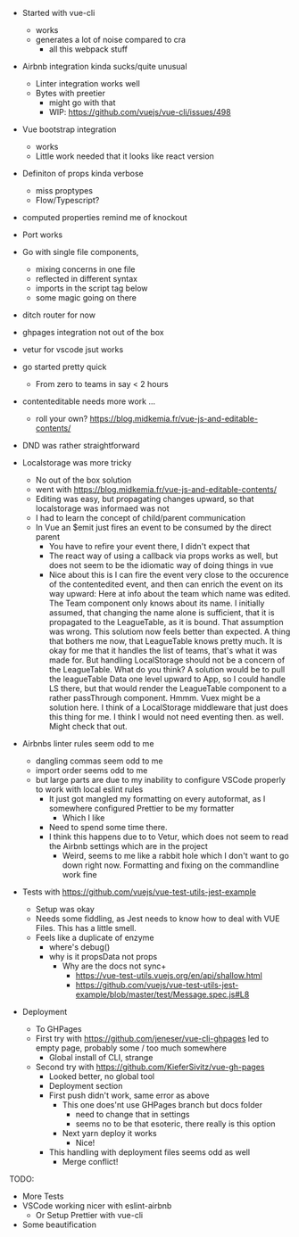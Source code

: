 - Started with vue-cli
  - works
  - generates a lot of noise compared to cra
    - all this webpack stuff
- Airbnb integration kinda sucks/quite unusual
  - Linter integration works well
  - Bytes with preetier
    - might go with that
    - WIP: https://github.com/vuejs/vue-cli/issues/498
- Vue bootstrap integration
  - works
  - Little work needed that it looks like react version
- Definiton of props kinda verbose
  - miss proptypes
  - Flow/Typescript?
- computed properties remind me of knockout
- Port works
- Go with single file components,
  - mixing concerns in one file
  - reflected in different syntax
  - imports in the script tag below
  - some magic going on there
- ditch router for now
- ghpages integration not out of the box
- vetur for vscode jsut works
- go started pretty quick
  - From zero to teams in say < 2 hours
- contenteditable needs more work ...
   - roll your own? https://blog.midkemia.fr/vue-js-and-editable-contents/
- DND was rather straightforward
- Localstorage was more tricky
  - No out of the box solution
  - went with https://blog.midkemia.fr/vue-js-and-editable-contents/
  - Editing was easy, but propagating changes upward, so that localstorage was informaed was not
  - I had to learn the concept of child/parent communication
  - In Vue an $emit just fires an event to be consumed by the direct parent
    - You have to refire your event there, I didn't expect that
    - The react way of using a callback via props works as well, but does not seem to be the idiomatic way of doing things in vue
    - Nice about this is I can fire the event very close to the occurence of the contentedited event, and then can enrich the event on its way upward: Here at info about the team which name was edited. The Team component only knows about its name.
    I initially assumed, that changing the name alone is sufficient, that it is propagated to the LeagueTable, as it is bound. That assumption was wrong.
    This solutiom now feels better than expected. A thing that bothers me now, that LeagueTable knows pretty much. It is okay for me that it handles the list of teams, that's what it was made for. But handling LocalStorage should not be a concern of the LeagueTable. What do you think? A solution would be to pull the leagueTable Data one level upward to App, so I could handle LS there, but that would render the LeagueTable component to a rather passThrough component. Hmmm.
    Vuex might be a solution here. I think of a LocalStorage middleware that just does this thing for me. I think I would not need eventing then. as well. Might check that out.
- Airbnbs linter rules seem odd to me
  - dangling commas seem odd to me
  - import order seems odd to me
  - but large parts are due to my inability to configure VSCode properly to work with local eslint rules
    - It just got mangled my formatting on every autoformat, as I somewhere configured Prettier to be my formatter
      - Which I like
    - Need to spend some time there.
    - I think this happens due to to Vetur, which does not seem to read the Airbnb settings which are in the project
      - Weird, seems to me like a rabbit hole which I don't want to go down right now. Formatting and fixing on the commandline work fine

- Tests with https://github.com/vuejs/vue-test-utils-jest-example
  - Setup was okay
  - Needs some fiddling, as Jest needs to know how to deal with VUE Files. This has a little smell.
  - Feels like a duplicate of enzyme
    - where's debug()
    - why is it propsData not props
      - Why are the docs not sync+
        - https://vue-test-utils.vuejs.org/en/api/shallow.html
        - https://github.com/vuejs/vue-test-utils-jest-example/blob/master/test/Message.spec.js#L8

- Deployment
  - To GHPages
  - First try with https://github.com/jeneser/vue-cli-ghpages led to empty page, probably some / too much somewhere
    - Global install of CLI, strange
  - Second try with https://github.com/KieferSivitz/vue-gh-pages
    - Looked better, no global tool
    - Deployment section
    - First push didn't work, same error as above
      - This one does'nt use GHPages branch but docs folder
        - need to change that in settings
        - seems no to be that esoteric, there really is this option
      - Next yarn deploy it works
         - Nice!
     - This handling with deployment files seems odd as well
        - Merge conflict!

TODO:
  - More Tests
  - VSCode working nicer with eslint-airbnb
    - Or Setup Prettier with vue-cli
  - Some beautification

